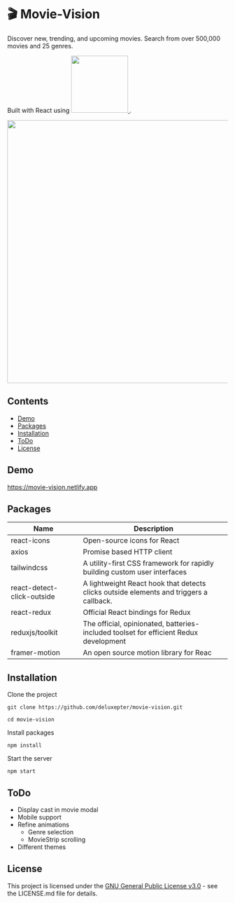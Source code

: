 # 🎬 Movie-Vision

<div>
  
Discover new, trending, and upcoming movies. Search from over 500,000 movies and 25 genres. 

  Built with React using
  <a href="https://www.themoviedb.org/?">
    <img src="https://www.themoviedb.org/assets/2/v4/logos/v2/blue_long_1-8ba2ac31f354005783fab473602c34c3f4fd207150182061e425d366e4f34596.svg" width="130"/>
  </a>.
</div>
<a href="https://google.com">
  <img src="https://raw.githubusercontent.com/Deluxepter/movie-vision/master/resources/example.gif" width="600"/>
</a>

## Contents

- [Demo](#demo)
- [Packages](#packages)
- [Installation](#installation)
- [ToDo](#todo)
- [License](#license)


## Demo

https://movie-vision.netlify.app

## Packages
| Name                       | Description                                                                            |
|----------------------------|----------------------------------------------------------------------------------------|
| react-icons                | Open-source icons for React                                                            |
| axios                      | Promise based HTTP client                                                              |
| tailwindcss                | A utility-first CSS framework for rapidly building custom user interfaces              |
| react-detect-click-outside | A lightweight React hook that detects clicks outside elements and triggers a callback. |
| react-redux                | Official React bindings for Redux                                                      |
| reduxjs/toolkit            | The official, opinionated, batteries-included toolset for efficient Redux development  |
| framer-motion              | An open source motion library for Reac                                                 |


## Installation

Clone the project

```
git clone https://github.com/deluxepter/movie-vision.git

cd movie-vision
```

Install packages

```
npm install
```

Start the server

```
npm start
```

## ToDo

- Display cast in movie modal
- Mobile support
- Refine animations
  - Genre selection
  - MovieStrip scrolling
- Different themes

## License

This project is licensed under the [GNU General Public License v3.0](https://github.com/Deluxepter/rlmaploader/blob/master/LICENSE) - see
the LICENSE.md file for details.
